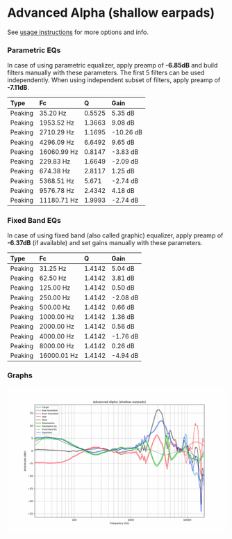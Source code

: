 # Advanced Alpha (shallow earpads)
See [usage instructions](https://github.com/jaakkopasanen/AutoEq#usage) for more options and info.

### Parametric EQs
In case of using parametric equalizer, apply preamp of **-6.85dB** and build filters manually
with these parameters. The first 5 filters can be used independently.
When using independent subset of filters, apply preamp of **-7.11dB**.

| Type    | Fc          |      Q | Gain      |
|:--------|:------------|:-------|:----------|
| Peaking | 35.20 Hz    | 0.5525 | 5.35 dB   |
| Peaking | 1953.52 Hz  | 1.3663 | 9.08 dB   |
| Peaking | 2710.29 Hz  | 1.1695 | -10.26 dB |
| Peaking | 4296.09 Hz  | 6.6492 | 9.65 dB   |
| Peaking | 16060.99 Hz | 0.8147 | -3.83 dB  |
| Peaking | 229.83 Hz   | 1.6649 | -2.09 dB  |
| Peaking | 674.38 Hz   | 2.8117 | 1.25 dB   |
| Peaking | 5368.51 Hz  | 5.671  | -2.74 dB  |
| Peaking | 9576.78 Hz  | 2.4342 | 4.18 dB   |
| Peaking | 11180.71 Hz | 1.9993 | -2.74 dB  |

### Fixed Band EQs
In case of using fixed band (also called graphic) equalizer, apply preamp of **-6.37dB**
(if available) and set gains manually with these parameters.

| Type    | Fc          |      Q | Gain     |
|:--------|:------------|:-------|:---------|
| Peaking | 31.25 Hz    | 1.4142 | 5.04 dB  |
| Peaking | 62.50 Hz    | 1.4142 | 3.81 dB  |
| Peaking | 125.00 Hz   | 1.4142 | 0.50 dB  |
| Peaking | 250.00 Hz   | 1.4142 | -2.08 dB |
| Peaking | 500.00 Hz   | 1.4142 | 0.66 dB  |
| Peaking | 1000.00 Hz  | 1.4142 | 1.36 dB  |
| Peaking | 2000.00 Hz  | 1.4142 | 0.56 dB  |
| Peaking | 4000.00 Hz  | 1.4142 | -1.76 dB |
| Peaking | 8000.00 Hz  | 1.4142 | 0.26 dB  |
| Peaking | 16000.01 Hz | 1.4142 | -4.94 dB |

### Graphs
![](./Advanced%20Alpha%20(shallow%20earpads).png)